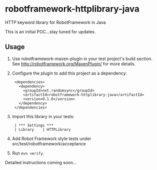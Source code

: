 # robotframework-httplibrary-java

HTTP keyword library for RobotFramework in Java

This is an initial POC...stay tuned for updates.

## Usage

1. Use robotframework-maven-plugin in your test project's build section. See http://robotframework.org/MavenPlugin/ for more details.
2. Configure the plugin to add this project as a dependency:

        <dependencies>
          <dependency>
            <groupId>net.randomsync</groupId>
            <artifactId>robotframework-httplibrary-java</artifactId>
            <version>0.1.0</version>
          </dependency>
        </dependencies>

3. Import this library in your tests:

        | *** Settings ***
        | Library    | HTTPLibrary

4. Add Robot Framework style tests under src/test/robotframework/acceptance
5. Run `mvn verify`.

Detailed instructions coming soon...
